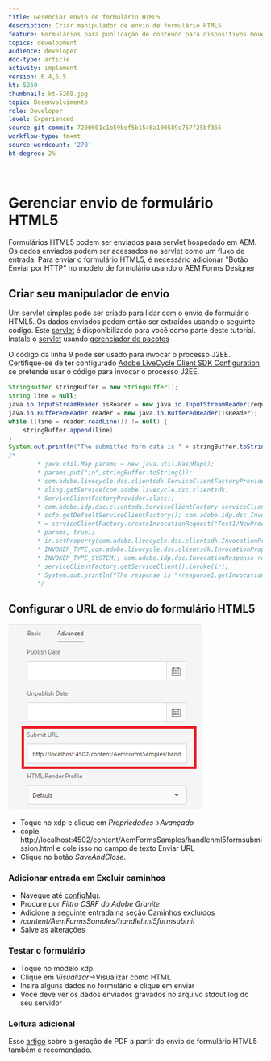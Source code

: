 ```yaml
---
title: Gerenciar envio de formulário HTML5
description: Criar manipulador de envio de formulário HTML5
feature: Formulários para publicação de conteúdo para dispositivos móveis
topics: development
audience: developer
doc-type: article
activity: implement
version: 6.4,6.5
kt: 5269
thumbnail: kt-5269.jpg
topic: Desenvolvimento
role: Developer
level: Experienced
source-git-commit: 7200601c1b59bef5b1546a100589c757f25bf365
workflow-type: tm+mt
source-wordcount: '278'
ht-degree: 2%

---
```



# Gerenciar envio de formulário HTML5

Formulários HTML5 podem ser enviados para servlet hospedado em AEM. Os dados enviados podem ser acessados no servlet como um fluxo de entrada. Para enviar o formulário HTML5, é necessário adicionar &quot;Botão Enviar por HTTP&quot; no modelo de formulário usando o AEM Forms Designer

## Criar seu manipulador de envio

Um servlet simples pode ser criado para lidar com o envio do formulário HTML5. Os dados enviados podem então ser extraídos usando o seguinte código. Este [servlet](assets/html5-submit-handler.zip) é disponibilizado para você como parte deste tutorial. Instale o [servlet](assets/html5-submit-handler.zip) usando [gerenciador de pacotes](http://localhost:4502/crx/packmgr/index.jsp)

O código da linha 9 pode ser usado para invocar o processo J2EE. Certifique-se de ter configurado [Adobe LiveCycle Client SDK Configuration](https://helpx.adobe.com/aem-forms/6/submit-form-data-livecycle-process.html) se pretende usar o código para invocar o processo J2EE.

```java
StringBuffer stringBuffer = new StringBuffer();
String line = null;
java.io.InputStreamReader isReader = new java.io.InputStreamReader(request.getInputStream(), "UTF-8");
java.io.BufferedReader reader = new java.io.BufferedReader(isReader);
while ((line = reader.readLine()) != null) {
    stringBuffer.append(line);
}
System.out.println("The submitted form data is " + stringBuffer.toString());
/*
        * java.util.Map params = new java.util.HashMap();
        * params.put("in",stringBuffer.toString());
        * com.adobe.livecycle.dsc.clientsdk.ServiceClientFactoryProvider scfp =
        * sling.getService(com.adobe.livecycle.dsc.clientsdk.
        * ServiceClientFactoryProvider.class);
        * com.adobe.idp.dsc.clientsdk.ServiceClientFactory serviceClientFactory =
        * scfp.getDefaultServiceClientFactory(); com.adobe.idp.dsc.InvocationRequest ir
        * = serviceClientFactory.createInvocationRequest("Test1/NewProcess1", "invoke",
        * params, true);
        * ir.setProperty(com.adobe.livecycle.dsc.clientsdk.InvocationProperties.
        * INVOKER_TYPE,com.adobe.livecycle.dsc.clientsdk.InvocationProperties.
        * INVOKER_TYPE_SYSTEM); com.adobe.idp.dsc.InvocationResponse response1 =
        * serviceClientFactory.getServiceClient().invoke(ir);
        * System.out.println("The response is "+response1.getInvocationId());
        */
```


## Configurar o URL de envio do formulário HTML5

![submit-url](assets/submit-url.PNG)

* Toque no xdp e clique em _Propriedades_->_Avançado_
* copie http://localhost:4502/content/AemFormsSamples/handlehml5formsubmission.html e cole isso no campo de texto Enviar URL
* Clique no botão _SaveAndClose_.

### Adicionar entrada em Excluir caminhos

* Navegue até [configMgr](http://localhost:4502/system/console/configMgr).
* Procure por _Filtro CSRF do Adobe Granite_
* Adicione a seguinte entrada na seção Caminhos excluídos
* _/content/AemFormsSamples/handlehml5formsubmit_
* Salve as alterações

### Testar o formulário

* Toque no modelo xdp.
* Clique em _Visualizar_->Visualizar como HTML
* Insira alguns dados no formulário e clique em enviar
* Você deve ver os dados enviados gravados no arquivo stdout.log do seu servidor

### Leitura adicional

Esse [artigo](https://experienceleague.adobe.com/docs/experience-manager-learn/forms/document-services/generate-pdf-from-mobile-form-submission-article.html) sobre a geração de PDF a partir do envio de formulário HTML5 também é recomendado.





